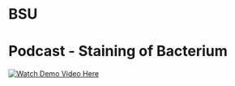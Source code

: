# BSU
# Podcast - Staining of Bacterium

[![Watch Demo Video Here](https://i.ytimg.com/vi_webp/O7V2lZdLHqc/sddefault.webp)](https://www.youtube.com/embed/O7V2lZdLHqc)
